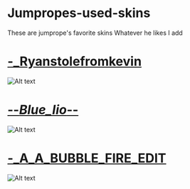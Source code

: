 # Jumpropes-used-skins
These are jumprope's favorite skins
Whatever he likes I add

# [-_Ryanstolefromkevin](https://www.mediafire.com/file/zpcn3qrw81opu4e/-+Ryanstolefromkevin.osk/file)
![Alt text](https://i.imgur.com/NXnvpGU.png://full/path/to/img.jpg "Optional title")



# [--_Blue_Iio_--](https://www.mediafire.com/file/kk80cvq9qypniv6/--_Blue_Iio_--.osk/file)
![Alt text](https://i.imgur.com/fJdMrkU.png://full/path/to/img.jpg "Optional title")



# [-_A_A_BUBBLE_FIRE_EDIT](https://www.mediafire.com/file/kn5onvxugfgge6q/-_A_A_BUBBLE_FIRE_EDIT.osk/file)
![Alt text](https://i.imgur.com/vWqSFDq.png://full/path/to/img.jpg "Optional title")
